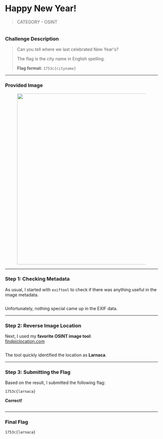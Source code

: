 # Happy New Year!

> CATEGORY - OSINT

<figure><img src="https://3066381948-files.gitbook.io/~/files/v0/b/gitbook-x-prod.appspot.com/o/spaces%2F1v4zpYg12djm83qExa3x%2Fuploads%2FHv2rto98I4Qo8PTREbX9%2FPasted%20image%2020250412194908.png?alt=media&#x26;token=458061b2-0566-486e-88c0-88520a4f4d24" alt=""><figcaption></figcaption></figure>



### Challenge Description

> Can you tell where we last celebrated New Year's?
>
> The flag is the city name in English spelling.
>
> **Flag format:** `1753c{cityname}`

***

### Provided Image

<figure><img src="https://3066381948-files.gitbook.io/~/files/v0/b/gitbook-x-prod.appspot.com/o/spaces%2F1v4zpYg12djm83qExa3x%2Fuploads%2FAEULAXLEPYznyy8IzbHA%2FPasted%20image%2020250412195057.png?alt=media&#x26;token=8ff72688-bc6e-455f-a80f-04101f458cc6" alt="" width="563"><figcaption></figcaption></figure>

***

### Step 1: Checking Metadata

As usual, I started with `exiftool` to check if there was anything useful in the image metadata.

<figure><img src="https://3066381948-files.gitbook.io/~/files/v0/b/gitbook-x-prod.appspot.com/o/spaces%2F1v4zpYg12djm83qExa3x%2Fuploads%2FljqRrtw5hHQ7soprFkAr%2FPasted%20image%2020250412195135.png?alt=media&#x26;token=857e82ce-0ab2-410e-84b1-667a80a54ab3" alt=""><figcaption></figcaption></figure>

Unfortunately, nothing special came up in the EXIF data.

***

### Step 2: Reverse Image Location

Next, I used my **favorite OSINT image tool**:\
&#x20;[findpiclocation.com](https://findpiclocation.com)

<figure><img src="https://3066381948-files.gitbook.io/~/files/v0/b/gitbook-x-prod.appspot.com/o/spaces%2F1v4zpYg12djm83qExa3x%2Fuploads%2FycPTGBcmfUJRCDpLWfD4%2FPasted%20image%2020250412195955.png?alt=media&#x26;token=55975092-28e6-4c3c-bbd0-adef2eea31c5" alt=""><figcaption></figcaption></figure>

The tool quickly identified the location as **Larnaca**.

***

### Step 3: Submitting the Flag

Based on the result, I submitted the following flag:

```
1753c{larnaca}
```

**Correct!**

<figure><img src="https://3066381948-files.gitbook.io/~/files/v0/b/gitbook-x-prod.appspot.com/o/spaces%2F1v4zpYg12djm83qExa3x%2Fuploads%2F9aOPNt3sZMkY4JKElhOM%2FPasted%20image%2020250412200233.png?alt=media&#x26;token=81331d24-223e-4277-b635-42f958ddc88f" alt=""><figcaption></figcaption></figure>

***

### Final Flag

```
1753c{larnaca}
```
